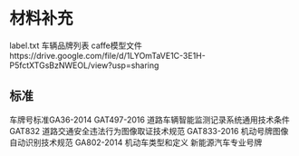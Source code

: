 # 材料补充
label.txt 车辆品牌列表
caffe模型文件https://drive.google.com/file/d/1LYOmTaVE1C-3E1H-P5fctXTGsBzNWEOL/view?usp=sharing
## 标准
车牌号标准GA36-2014
GAT497-2016 道路车辆智能监测记录系统通用技术条件
GAT832 道路交通安全违法行为图像取证技术规范
GAT833-2016 机动号牌图像自动识别技术规范
GA802-2014 机动车类型和定义
新能源汽车专业号牌
